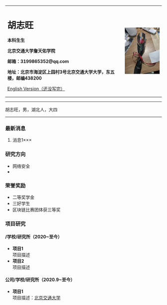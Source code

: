 <div>
<table border="0">
  <tr>
    <td width="75%">
      <h1>胡志旺</h1>
      <p><b>本科生生</b></p>
      <p><b href="https://zhantianyou.bjtu.edu.cn/" >北京交通大学詹天佑学院</b></p>
      <p><b>邮箱：3199865352@qq.com</b></p>
      <p><b>地址：北京市海淀区上园村3号北京交通大学大学，东五楼，邮编438200</b></p>
      <p><a href="/index-en.html">English Version（还没写完）</a></p>
    </td>
    <td width="25%">
      <img src="/hzw.jpg" width="100%">
    </td>
  </tr>
</table>
</div>

---

胡志旺，男，湖北人，大四

---

### 最新消息
1. 消息1×××

### 研究方向
- 网络安全
- 

### 荣誉奖励
- 二等奖学金
- 三好学生
- 区块链比赛团体获三等奖

### 项目研究
#### /学校/研究所（2020~至今）
- **项目1**  
项目描述
- **项目2**  
项目描述

#### 公司/学校/研究所（2020.9~至今）
- **项目1**  
项目描述：[北京交通大学](https://www.bjtu.edu.cn/)
